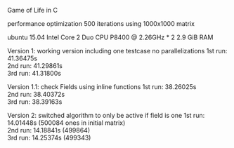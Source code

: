 Game of Life in C

performance optimization
500 iterations using 1000x1000 matrix

ubuntu 15.04
Intel Core 2 Duo CPU P8400 @ 2.26GHz * 2
2.9 GiB RAM

Version 1:
working version including one testcase
no parallelizations
1st run: 41.36475s  
2nd run: 41.29861s  
3rd run: 41.31800s  

Version 1.1:
check Fields using inline functions
1st run: 38.26025s  
2nd run: 38.40372s  
3rd run: 38.39163s  

Version 2:
switched algorithm to only be active if field is one
1st run: 14.01448s (500084 ones in initial matrix)  
2nd run: 14.18841s (499864)  
3rd run: 14.25374s (499343)
